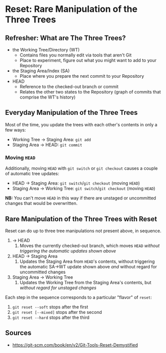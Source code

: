 # Reset: Rare Manipulation of the Three Trees

## Refresher: What are The Three Trees?
* the Working Tree/Directory (WT)
    * Contains files you normally edit via tools that aren't Git
    * Place to experiment, figure out what you might want to add to your Repository
* the Staging Area/Index (SA)
    * Place where you prepare the next commit to your Repository
* HEAD
    * Reference to the checked-out branch or commit
    * Relates the other two states to the Repository (graph of commits that comprise the WT's history)

## Everyday Manipulation of the Three Trees
Most of the time, you update the trees with each other's contents in only a few ways:
* Working Tree -> Staging Area: `git add`
* Staging Area -> HEAD: `git commit`

### Moving `HEAD`
Additionally, moving `HEAD` with `git switch` or `git checkout` causes a couple of automatic tree updates:
* HEAD -> Staging Area: `git switch`/`git checkout` (moving `HEAD`)
* Staging Area -> Working Tree: `git switch`/`git checkout` (moving `HEAD`)

**NB:** You can't move `HEAD` in this way if there are unstaged or uncommitted changes that would be overwritten.

## Rare Manipulation of the Three Trees with Reset
Reset can do up to three tree manipulations not present above, in sequence.
1. -> HEAD
    1. Moves the currently checked-out branch, which moves `HEAD` *without triggering the automatic updates shown above*
1. HEAD -> Staging Area
    1. Updates the Staging Area from `HEAD`'s contents, without triggering the automatic SA->WT update shown above *and* without regard for uncommitted changes
1. Staging Area -> Working Tree
    1. Updates the Working Tree from the Staging Area's contents, but *without regard for unstaged changes*

Each step in the sequence corresponds to a particular "flavor" of `reset`:
1. `git reset --soft` stops after the first
1. `git reset [--mixed]` stops after the second
1. `git reset --hard` stops after the third

## Sources
* https://git-scm.com/book/en/v2/Git-Tools-Reset-Demystified
